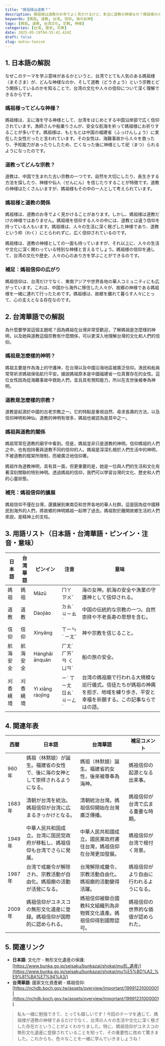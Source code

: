 ```yaml
---
title: "媽祖様は道教？"
description: 媽祖様は道教のお寺でよく見かけるけど、本当に道教の神様なの？媽祖様のルーツや、道教との関係をやさしい日本語で解説するよ！
keywords: [媽祖, 道教, 台湾, 信仰, 海の女神]
tags: [媽祖, 道教, 台湾文化, 宗教, 神様]
categories: [台湾, 歴史, 宗教]
date: 2025-05-19T04:55:42.424Z
draft: false
slug: matsu-taoism
---
```


## 1. 日本語の解説

なぜこのテーマを学ぶ意味があるかというと、台湾でとても人気のある媽祖様（まそさま）が、どんな神様なのか、そして道教（どうきょう）という宗教とどう関係しているのかを知ることで、台湾の文化や人々の信仰について深く理解できるからです。

### 媽祖様ってどんな神様？

媽祖様は、主に海を守る神様として、台湾をはじめとする中国沿岸部で広く信仰されています。漁師さんや船乗りさんが、安全な航海を祈って媽祖様にお祈りすることが多いです。媽祖様は、もともとは中国の福建省（ふっけんしょう）に実在した女性だったと言われています。その女性は、海難事故から人々を救ったり、予知能力があったりしたため、亡くなった後に神様として祀（まつ）られるようになったのです。

### 道教ってどんな宗教？

道教は、中国で生まれた古い宗教の一つです。自然を大切にしたり、長生きする方法を探したり、神様や仙人（せんにん）を信じたりすることが特徴です。道教の神様はたくさんいますが、媽祖様もその中の一人として考えられています。

### 媽祖様と道教の関係

媽祖様は、道教のお寺でよく見かけることがあります。しかし、媽祖様は道教だけの神様ではありません。媽祖様を信仰する人々の中には、道教とは違う信仰を持っている人もいます。媽祖様は、人々の生活に深く根ざした神様であり、道教という枠（わく）にとらわれずに、広く信仰されているのです。

媽祖様は、道教の神様としての一面も持っていますが、それ以上に、人々の生活や文化に深く関わっている特別な神様と言えるでしょう。媽祖様の信仰を通して、台湾の文化や歴史、人々の心のあり方を学ぶことができるのです。

### 補足：媽祖信仰の広がり

媽祖信仰は、台湾だけでなく、東南アジアや世界各地の華人コミュニティにも広がっています。これは、中国から海外に移住した人々が、故郷の神様である媽祖様を一緒に連れて行ったためです。媽祖様は、故郷を離れて暮らす人々にとって、心の支えとなる存在なのです。

## 2. 台湾華語での解説

為什麼要學習這個主題呢？因為媽祖在台灣非常受歡迎，了解媽祖是怎麼樣的神明，以及她與道教這個宗教有什麼關係，可以更深入地理解台灣的文化和人們的信仰。

### 媽祖是怎麼樣的神明？

媽祖主要是作為海上的守護神，在台灣以及中國沿海地區被廣泛信仰。漁民和船員常常祈求媽祖保佑航行平安。據說媽祖原本是中國福建省一位真實存在的女性。這位女性因為從海難事故中救助人們，並且具有預知能力，所以在去世後被奉為神明。

### 道教是怎麼樣的宗教？

道教是起源於中國的古老宗教之一。它的特點是重視自然、尋求長壽的方法，以及信仰神明和神仙。道教的神明有很多，媽祖也被認為是其中之一。

### 媽祖與道教的關係

媽祖常常在道教的廟宇中看到。但是，媽祖並非只是道教的神明。信仰媽祖的人們之中，也有抱持著與道教不同的信仰的人。媽祖是深深扎根於人們生活中的神明，不被道教的框架所限制，而被廣泛地信仰著。

媽祖作為道教神明，具有其一面，但更重要的是，她是一位與人們的生活和文化有著深刻關聯的特別神明。透過媽祖的信仰，我們可以學習台灣的文化、歷史和人們的心靈狀態。

### 補充：媽祖信仰的擴展

媽祖信仰不僅在台灣，還擴展到東南亞和世界各地的華人社群。這是因為從中國移民到海外的人們，將故鄉的神明媽祖一起帶了過去。媽祖對於離開故鄉生活的人們來說，是精神上的支柱。

## 3. 用語リスト（日本語・台湾華語・ピンイン・注音・意味）

| 日本語   | 台湾華語   | ピンイン   | 注音     | 意味                                                                           |
| -------- | -------- | -------- | -------- | ---------------------------------------------------------------------------- |
| 媽祖     | 媽祖     | Māzǔ     | ㄇㄚ ㄗㄨˇ | 海の女神。航海の安全や漁業の守護神として信仰される。                                                               |
| 道教     | 道教     | Dàojiào  | ㄉㄠˋ ㄐㄧㄠˋ | 中国の伝統的な宗教の一つ。自然崇拝や不老長寿の思想を含む。                                                                |
| 信仰     | 信仰     | Xìnyǎng  | ㄒㄧㄣˋ ㄧㄤˇ | 神や宗教を信じること。                                                                     |
| 航海安全 | 航海安全 | Hánghǎi ānquán | ㄏㄤˊ ㄏㄞˇ ㄢ ㄑㄩㄢˊ | 船の旅の安全。                                                                        |
| 刈香繞境 | 刈香繞境 | Yì xiāng ràojìng | ㄧˋ ㄒㄧㄤ ㄖㄠˋ ㄐㄧㄥˋ | 台湾の媽祖廟で行われる大規模な巡行儀式。信徒たちが媽祖の神輿を担ぎ、地域を練り歩き、平安と幸福を祈願する。この記事ならではの語。 |

## 4. 関連年表

| 西暦  | 日本語                                                                                                                               | 台湾華語                                                                                                                                  | 補足コメント                                                                                                                                                                          |
| --- | ---------------------------------------------------------------------------------------------------------------------------------- | ------------------------------------------------------------------------------------------------------------------------------------- | ----------------------------------------------------------------------------------------------------------------------------------------------------------------------------------- |
| 960年 | 媽祖（林黙娘）が誕生。福建省の女性で、後に海の女神として崇拝されるようになる。                                                                                                      | 媽祖（林默娘）誕生。福建省的女性，後來被尊奉為海神。                                                                                                                    | 媽祖信仰の起源となる出来事。                                                                                                                                                                  |
| 1683年 | 清朝が台湾を統治。媽祖信仰が台湾に広まるきっかけとなる。                                                                                                          | 清朝統治台灣。媽祖信仰開始在台灣廣泛傳播。                                                                                                                               | 媽祖信仰が台湾で広まる重要な時期。                                                                                                                                                                  |
| 1949年 | 中華人民共和国成立。台湾に国民党政府が移転し、媽祖信仰も台湾でさらに発展。                                                                                                    | 中華人民共和國成立。國民黨政府遷往台灣，媽祖信仰在台灣更加發展。                                                                                                                      | 媽祖信仰が台湾で根付く背景。                                                                                                                                                                    |
| 1987年 | 台湾で戒厳令が解除され、宗教活動が自由化。媽祖廟の活動が活発になる。                                                                                                        | 台灣解除戒嚴令，宗教活動自由化。媽祖廟的活動變得活躍。                                                                                                                      | 媽祖信仰がより自由に行われるようになる。                                                                                                                                                              |
| 2009年 | 媽祖信仰がユネスコの無形文化遺産に登録。媽祖信仰が国際的に認められる。                                                                                                     | 媽祖信仰被聯合國教科文組織列為非物質文化遺產。媽祖信仰得到國際認可。                                                                                                                     | 媽祖信仰の世界的な価値が認められた。                                                                                                                                                                  |

## 5. 関連リンク

*   **日本語**: 文化庁 - 無形文化遺産の保護: [https://www.bunka.go.jp/seisaku/bunkazai/shokai/mu形_遺産/](https://www.bunka.go.jp/seisaku/bunkazai/shokai/mu%E5%BD%A2_%E9%81%BA%E7%94%A3/)
*   **台湾華語**: 國家文化資產網 - 媽祖信仰: [https://nchdb.boch.gov.tw/assets/overview/important/19991231000001](https://nchdb.boch.gov.tw/assets/overview/important/19991231000001)

> 私も一緒に勉強できて、とっても嬉しいです！今回のテーマを通じて、媽祖様が道教の神様であるだけでなく、台湾の人々の生活や文化に深く根ざした存在だということがよくわかりました。特に、媽祖信仰がユネスコの無形文化遺産に登録されていることを知って、その重要性に改めて驚きました。これからも、色々なことを一緒に学んでいきましょうね！